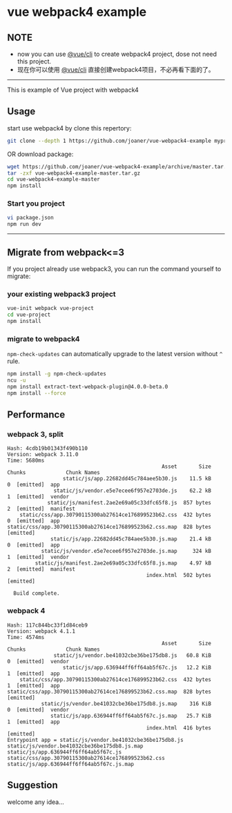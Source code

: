 # vue webpack4 example

## NOTE
- now you can use [@vue/cli](https://github.com/vuejs/vue-cli) to create webpack4 project, dose not need this project.
- 现在你可以使用 [@vue/cli](https://github.com/vuejs/vue-cli) 直接创建webpack4项目，不必再看下面的了。

----------

This is example of Vue project with webpack4

## Usage

start use webpack4 by clone this repertory:

```bash
git clone --depth 1 https://github.com/joaner/vue-webpack4-example myproject
```

OR download package:

```bash
wget https://github.com/joaner/vue-webpack4-example/archive/master.tar.gz
tar -zxf vue-webpack4-example-master.tar.gz
cd vue-webpack4-example-master
npm install
```

### Start you project

```bash
vi package.json
npm run dev
```

---------

## Migrate from webpack<=3

If you project already use webpack3, you can run the command yourself to migrate:

### your existing webpack3 project

```bash
vue-init webpack vue-project
cd vue-project
npm install
```

### migrate to webpack4

`npm-check-updates` can automatically upgrade to the latest version without `^` rule.

```bash
npm install -g npm-check-updates
ncu -u
npm install extract-text-webpack-plugin@4.0.0-beta.0
npm install --force
```

## Performance

### webpack 3, split

```
Hash: 4cdb19b01343f490b110
Version: webpack 3.11.0
Time: 5680ms
                                                  Asset       Size  Chunks             Chunk Names
                  static/js/app.22682dd45c784aee5b30.js    11.5 kB       0  [emitted]  app
               static/js/vendor.e5e7ecee6f957e2703de.js    62.2 kB       1  [emitted]  vendor
             static/js/manifest.2ae2e69a05c33dfc65f8.js  857 bytes       2  [emitted]  manifest
    static/css/app.30790115300ab27614ce176899523b62.css  432 bytes       0  [emitted]  app
static/css/app.30790115300ab27614ce176899523b62.css.map  828 bytes          [emitted]
              static/js/app.22682dd45c784aee5b30.js.map    21.4 kB       0  [emitted]  app
           static/js/vendor.e5e7ecee6f957e2703de.js.map     324 kB       1  [emitted]  vendor
         static/js/manifest.2ae2e69a05c33dfc65f8.js.map    4.97 kB       2  [emitted]  manifest
                                             index.html  502 bytes          [emitted]

  Build complete.
```

### webpack 4

```
Hash: 117c844bc33f1d84ceb9
Version: webpack 4.1.1
Time: 4574ms
                                                  Asset       Size  Chunks             Chunk Names
               static/js/vendor.be41032cbe36be175db8.js   60.8 KiB       0  [emitted]  vendor
                  static/js/app.636944ff6ff64ab5f67c.js   12.2 KiB       1  [emitted]  app
    static/css/app.30790115300ab27614ce176899523b62.css  432 bytes       1  [emitted]  app
static/css/app.30790115300ab27614ce176899523b62.css.map  828 bytes          [emitted]
           static/js/vendor.be41032cbe36be175db8.js.map    316 KiB       0  [emitted]  vendor
              static/js/app.636944ff6ff64ab5f67c.js.map   25.7 KiB       1  [emitted]  app
                                             index.html  416 bytes          [emitted]
Entrypoint app = static/js/vendor.be41032cbe36be175db8.js static/js/vendor.be41032cbe36be175db8.js.map static/js/app.636944ff6ff64ab5f67c.js static/css/app.30790115300ab27614ce176899523b62.css static/js/app.636944ff6ff64ab5f67c.js.map
```

## Suggestion

welcome any idea...
